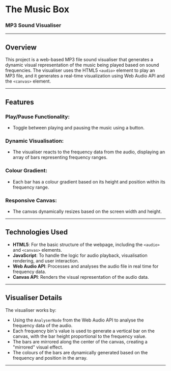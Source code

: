 # The Music Box

### MP3 Sound Visualiser

---

## Overview

This project is a web-based MP3 file sound visualiser that generates a dynamic visual representation of the music being played based on sound frequencies. The visualiser uses the HTML5 `<audio>` element to play an MP3 file, and it generates a real-time visualization using Web Audio API and the `<canvas>` element.

---

## Features

### **Play/Pause Functionality:**

- Toggle between playing and pausing the music using a button.

### **Dynamic Visualisation:**

- The visualiser reacts to the frequency data from the audio, displaying an array of bars representing frequency ranges.

### **Colour Gradient:**

- Each bar has a colour gradient based on its height and position within its frequency range.

### **Responsive Canvas:**

- The canvas dynamically resizes based on the screen width and height.

---

## Technologies Used

- **HTML5**: For the basic structure of the webpage, including the `<audio>` and `<canvas>` elements.
- **JavaScript**: To handle the logic for audio playback, visualisation rendering, and user interaction.
- **Web Audio API**: Processes and analyses the audio file in real time for frequency data.
- **Canvas API**: Renders the visual representation of the audio data.

---

## Visualiser Details

The visualiser works by:

- Using the `AnalyserNode` from the Web Audio API to analyse the frequency data of the audio.
- Each frequency bin's value is used to generate a vertical bar on the canvas, with the bar height proportional to the frequency value.
- The bars are mirrored along the center of the canvas, creating a "mirrored" visual effect.
- The colours of the bars are dynamically generated based on the frequency and position in the array.

---
